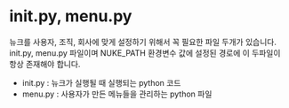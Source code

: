# init.py, menu.py

뉴크를 사용자, 조직, 회사에 맞게 설정하기 위해서 꼭 필요한 파일 두개가 있습니다.
init.py, menu.py 파일이며 NUKE_PATH 환경변수 값에 설정된 경로에 이 두파일이 항상 존재해야 합니다.

- init.py : 뉴크가 실행될 때 실행되는 python 코드
- menu.py : 사용자가 만든 메뉴들을 관리하는 python 파일
